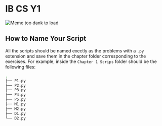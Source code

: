 # IB CS Y1

![Meme too dank to load](https://i.imgur.com/Ppda7ly.jpg)

## How to Name Your Script

All the scripts should be named exectly as the problems with a `.py` 
extension and save them in the chapter folder corresponding to the 
exercises. For example, inside the `Chapter 1 Scrips` folder should 
be the following files:

```sh
.
├── P1.py
├── P2.py
├── P3.py
├── P4.py
├── P5.py
├── M1.py
├── M2.py
├── D1.py
└── D2.py
```
